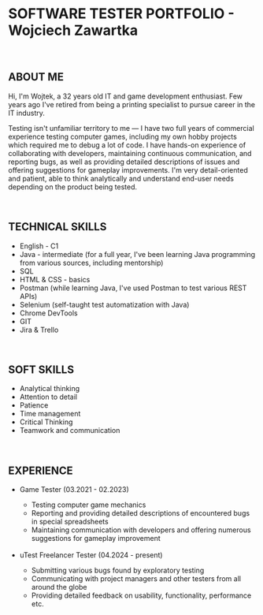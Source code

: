 <h1>SOFTWARE TESTER PORTFOLIO - Wojciech Zawartka</h1>
<br>
<h2>ABOUT ME</h2>
<p>Hi, I'm Wojtek, a 32 years old IT and game development enthusiast. Few years ago I've retired from being a printing specialist to pursue career in the IT industry.</p>
<p>Testing isn't unfamiliar territory to me — I have two full years of commercial experience testing computer games, including my own hobby projects which required me to debug a lot of code. I have hands-on experience of collaborating with developers, maintaining continuous communication, and reporting bugs, as well as providing detailed descriptions of issues and offering suggestions for gameplay improvements. I'm very detail-oriented and patient, able to think analytically and understand end-user needs depending on the product being tested.</p>
<br>
<h2>TECHNICAL SKILLS</h2>
<ul>
  <li>English - C1</li>
  <li>Java - intermediate (for a full year, I've been learning Java programming from various sources, including mentorship)</li>
  <li>SQL</li>
  <li>HTML & CSS - basics</li>
  <li>Postman (while learning Java, I've used Postman to test various REST APIs)</li>
  <li>Selenium (self-taught test automatization with Java)</li>
  <li>Chrome DevTools</li>
  <li>GIT</li>
  <li>Jira & Trello</li>
</ul>
<br>
<h2>SOFT SKILLS</h2>
<ul>
  <li>Analytical thinking</li>
  <li>Attention to detail</li>
  <li>Patience</li>
  <li>Time management</li>
  <li>Critical Thinking</li>
  <li>Teamwork and communication</li>
</ul>
<br>
<h2>EXPERIENCE</h2>
<ul>
  <li>Game Tester (03.2021 - 02.2023)</li>
    <ul>
      <li>Testing computer game mechanics</li>
      <li>Reporting and providing detailed descriptions of encountered bugs in special spreadsheets</li>
      <li>Maintaining communication with developers and offering numerous suggestions for gameplay improvement</li>
    </ul>
  <br>
  <li>uTest Freelancer Tester (04.2024 - present)</li>
  <ul>
      <li>Submitting various bugs found by exploratory testing</li>
      <li>Communicating with project managers and other testers from all around the globe</li>
      <li>Providing detailed feedback on usability, functionality, performance etc.</li>
    </ul>
</ul>
